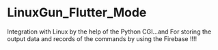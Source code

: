 # LinuxGun_Flutter_Mode
Integration with Linux by the help of the Python CGI...and For storing the output data and records of the commands by using the Firebase !!!!
